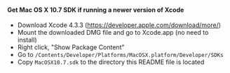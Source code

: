 #### Get Mac OS X 10.7 SDK if running a newer version of Xcode

- Download Xcode 4.3.3 (https://developer.apple.com/download/more/) 
- Mount the downloaded DMG file and go to Xcode.app (no need to install) 
- Right click, "Show Package Content" 
- Go to `/Contents/Developer/Platforms/MacOSX.platform/Developer/SDKs` 
- Copy `MacOSX10.7.sdk` to the directory this README file is located
